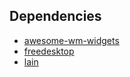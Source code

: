 ## Dependencies

- [awesome-wm-widgets](https://github.com/streetturtle/awesome-wm-widgets)
- [freedesktop](https://github.com/lcpz/awesome-freedesktop)
- [lain](https://github.com/lcpz/lain)
